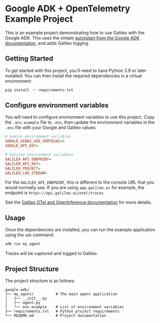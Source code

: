 # Google ADK + OpenTelemetry Example Project

This is an example project demonstrating how to use Galileo with the Google ADK. This uses the simple [quickstart from the Google ADK documentation](https://google.github.io/adk-docs/get-started/python/#create-an-agent-project), and adds Galileo logging.

## Getting Started

To get started with this project, you'll need to have Python 3.9 or later installed. You can then install the required dependencies in a virtual environment:

```bash
pip install -r requirements.txt
```

## Configure environment variables

You will need to configure environment variables to use this project. Copy the `.env.example` file to `.env`, then update the environment variables in the `.env` file with your Google and Galileo values:

```ini
# Gemini environment variables
GOOGLE_GENAI_USE_VERTEXAI=0
GOOGLE_API_KEY=

# Galileo environment variables
GALILEO_API_ENDPOINT=
GALILEO_API_KEY=
GALILEO_PROJECT=
GALILEO_LOG_STREAM=
```

For the `GALILEO_API_ENDPOINT`, this is different to the console URL that you would normally use. If you are using `app.galileo.ai` for example, the endpoint is `https://api.galileo.ai/otel/traces`.

See the [Galileo OTel and OpenInference documentation](https://v2docs.galileo.ai/sdk-api/third-party-integrations/opentelemetry-and-openinference) for more details.

## Usage

Once the dependencies are installed, you can run the example application using the `adk` command:

```bash
adk run my_agent
```

Traces will be captured and logged to Galileo.

## Project Structure

The project structure is as follows:

```folder
google-adk/
├── my_agent/          # The main agent application
│   ├── __init__.py
│   ├── agent.py
│   └── env.example    # List of environment variables
├── requirements.txt   # Python project requirements
└── README.md          # Project documentation
```
